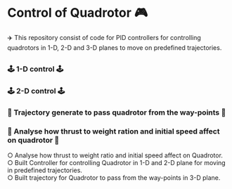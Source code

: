 # Control of Quadrotor 🎮            
✈️ This repository consist of code for PID controllers for controlling quadrotors in 1-D, 2-D and 3-D planes to move on predefined trajectories.            
##         
### 🕹️ 1-D control 🕹️        
### 🕹️ 2-D control 🕹️      
### 🌌 Trajectory generate to pass quadrotor from the way-points 🌌               
### 🛬 Analyse how thrust to weight ration and initial speed affect on quadrotor 🛬                    


○ Analyse how thrust to weight ratio and initial speed affect on Quadrotor.     
○ Built Controller for controlling Quadrotor in 1-D and 2-D plane for moving in predefined trajectories.    
○ Built trajectory for Quadrotor to pass from the way-points in 3-D plane.
